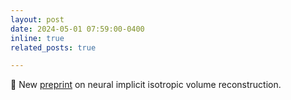 ```yaml
---
layout: post
date: 2024-05-01 07:59:00-0400
inline: true
related_posts: true

---
```


📝 New [preprint](https://jakobtroidl.github.io/assets/pdf/niiv_preprint.pdf) on neural implicit isotropic volume reconstruction.